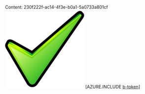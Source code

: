 Content: 230f222f-ac14-4f3e-b0a1-5a0733a801cf![image](b28ec9bf-16df-4985-8b2a-f27903ccd5ea.png)
[AZURE.INCLUDE [b-token](f121b5fe-7c00-42d7-a45b-ee9c9495b3ef.md)]
